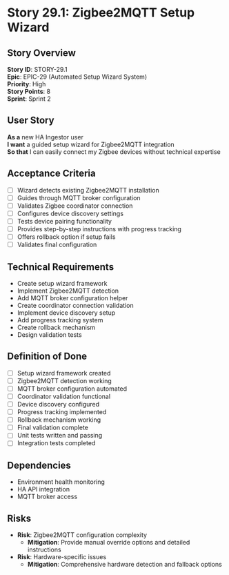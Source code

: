 # Story 29.1: Zigbee2MQTT Setup Wizard

## Story Overview
**Story ID**: STORY-29.1  
**Epic**: EPIC-29 (Automated Setup Wizard System)  
**Priority**: High  
**Story Points**: 8  
**Sprint**: Sprint 2  

## User Story
**As a** new HA Ingestor user  
**I want** a guided setup wizard for Zigbee2MQTT integration  
**So that** I can easily connect my Zigbee devices without technical expertise  

## Acceptance Criteria
- [ ] Wizard detects existing Zigbee2MQTT installation
- [ ] Guides through MQTT broker configuration
- [ ] Validates Zigbee coordinator connection
- [ ] Configures device discovery settings
- [ ] Tests device pairing functionality
- [ ] Provides step-by-step instructions with progress tracking
- [ ] Offers rollback option if setup fails
- [ ] Validates final configuration

## Technical Requirements
- Create setup wizard framework
- Implement Zigbee2MQTT detection
- Add MQTT broker configuration helper
- Create coordinator connection validation
- Implement device discovery setup
- Add progress tracking system
- Create rollback mechanism
- Design validation tests

## Definition of Done
- [ ] Setup wizard framework created
- [ ] Zigbee2MQTT detection working
- [ ] MQTT broker configuration automated
- [ ] Coordinator validation functional
- [ ] Device discovery configured
- [ ] Progress tracking implemented
- [ ] Rollback mechanism working
- [ ] Final validation complete
- [ ] Unit tests written and passing
- [ ] Integration tests completed

## Dependencies
- Environment health monitoring
- HA API integration
- MQTT broker access

## Risks
- **Risk**: Zigbee2MQTT configuration complexity
  - **Mitigation**: Provide manual override options and detailed instructions
- **Risk**: Hardware-specific issues
  - **Mitigation**: Comprehensive hardware detection and fallback options
